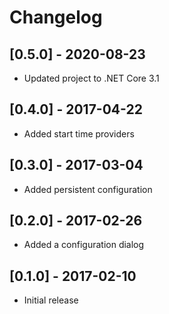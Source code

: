 # Changelog

## [0.5.0] - 2020-08-23
- Updated project to .NET Core 3.1

## [0.4.0] - 2017-04-22
- Added start time providers

## [0.3.0] - 2017-03-04
- Added persistent configuration

## [0.2.0] - 2017-02-26
- Added a configuration dialog

## [0.1.0] - 2017-02-10
- Initial release